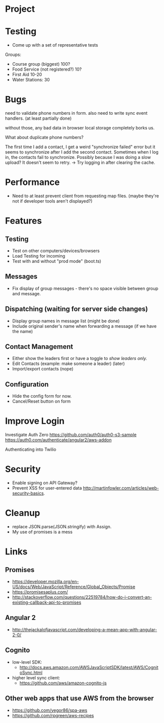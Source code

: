 # Project

# Testing

* Come up with a set of representative tests

Groups:
- Course group (biggest) 100?
- Food Service (not registered?) 10?
- First Aid 10-20
- Water Stations: 30

# Bugs

need to validate phone numbers in form.
also need to write sync event handlers. (at least partially done)

without those, any bad data in browser local storage completely borks us.

What about duplicate phone numbers?

The first time I add a contact, I get a weird "synchronize failed" error but it seems to synchronize after I add the second contact.
Sometimes when I log in, the contacts fail to synchronize.  Possibly because I was doing a slow upload?  It doesn't seem to retry.
 -> Try logging in after clearing the cache.

# Performance

* Need to at least prevent client from requesting map files. (maybe they're not if developer tools aren't displayed?)

# Features

## Testing

* Test on other computers/devices/browsers
* Load Testing for incoming 
* Test with and without "prod mode" (boot.ts)

## Messages

* Fix display of group messages - there's no space visible between group and message.

## Dispatching (waiting for server side changes)

* Display group names in message list (might be done)
* Include original sender's name when forwarding a message (if we have the name)

## Contact Management

* Either show the leaders first or have a toggle to *show leaders only.*
* Edit Contacts (example: make someone a leader) (later)
* Import/export contacts (nope)

## Configuration

* Hide the config form for now.
* Cancel/Reset button on form

# Improve Login

Investigate Auth Zero
https://github.com/auth0/auth0-s3-sample
https://auth0.com/authenticate/angular2/aws-addon

Authenticating into Twilio

# Security

* Enable signing on API Gateway?
* Prevent XSS for user-entered data
http://martinfowler.com/articles/web-security-basics.

# Cleanup

* replace JSON.parse(JSON.stringify) with Assign.
* My use of promises is a mess

# Links

## Promises
* https://developer.mozilla.org/en-US/docs/Web/JavaScript/Reference/Global_Objects/Promise
* https://promisesaplus.com/
* http://stackoverflow.com/questions/22519784/how-do-i-convert-an-existing-callback-api-to-promises

## Angular 2
* http://thejackalofjavascript.com/developing-a-mean-app-with-angular-2-0/

## Cognito
* low-level SDK:
  * http://docs.aws.amazon.com/AWSJavaScriptSDK/latest/AWS/CognitoSync.html
* higher level sync client:
  * https://github.com/aws/amazon-cognito-js

## Other web apps that use AWS from the browser
* https://github.com/yegor86/spa-aws
* https://github.com/rpgreen/aws-recipes